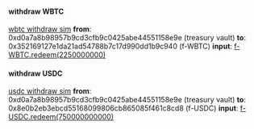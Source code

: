 #### withdraw WBTC
[wbtc withdraw sim](https://dashboard.tenderly.co/jcalbrecht/project/simulator/094b8fe9-e9f9-4342-b955-74cefc0ed8b2)
**from**: 0xd0a7a8b98957b9cd3cfb9c0425abe44551158e9e (treasury vault)
**to**: 0x352169127e1da21ad54788b7c17d990dd1b9c940 (f-WBTC)
**input**: [f-WBTC.redeem(2250000000)](https://etherscan.io/address/0x67db14e73c2dce786b5bbbfa4d010deab4bbfcf9#code#F2#L60)

#### withdraw USDC
[usdc withdraw sim](https://dashboard.tenderly.co/jcalbrecht/project/simulator/6f73a2f6-5ca2-4937-aa3d-ca9286b823f9)
**from**: 0xd0a7a8b98957b9cd3cfb9c0425abe44551158e9e (treasury vault)
**to**: 0x8e0b2eb3ebcd55168099806cb865085f461c8cd8 (f-USDC)
**input**: [f-USDC.redeem(750000000000)](https://etherscan.io/address/0x67db14e73c2dce786b5bbbfa4d010deab4bbfcf9#code#F2#L60)
